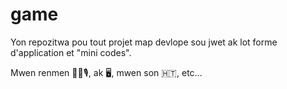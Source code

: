 # game
Yon repozitwa pou tout projet map devlope sou jwet ak lot forme d'application et "mini codes".

Mwen renmen 👨‍🎤🎙️, ak 🖥️, mwen son 🇭🇹, etc...
